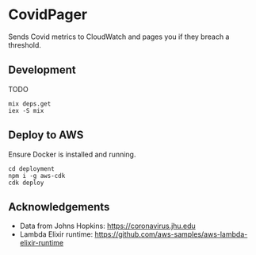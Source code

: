 # CovidPager

Sends Covid metrics to CloudWatch and pages you if they breach a threshold.

## Development

TODO

```
mix deps.get
iex -S mix
```

## Deploy to AWS

Ensure Docker is installed and running.

```
cd deployment
npm i -g aws-cdk
cdk deploy
```

## Acknowledgements
- Data from Johns Hopkins: https://coronavirus.jhu.edu
- Lambda Elixir runtime: https://github.com/aws-samples/aws-lambda-elixir-runtime